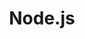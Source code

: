 ---
title: Node.js
excerpt: ''
deprecated: false
hidden: false
metadata:
  title: ''
  description: ''
  robots: index
next:
  description: ''
---